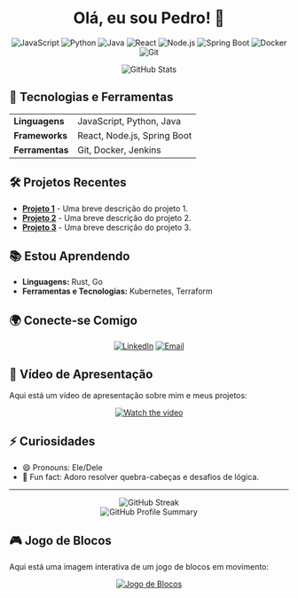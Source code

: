 <h1 align="center">Olá, eu sou Pedro! 👋</h1>

<p align="center">
  <img src="https://img.shields.io/badge/JavaScript-F7DF1E?style=for-the-badge&logo=javascript&logoColor=white" alt="JavaScript">
  <img src="https://img.shields.io/badge/Python-3776AB?style=for-the-badge&logo=python&logoColor=white" alt="Python">
  <img src="https://img.shields.io/badge/Java-007396?style=for-the-badge&logo=java&logoColor=white" alt="Java">
  <img src="https://img.shields.io/badge/React-61DAFB?style=for-the-badge&logo=react&logoColor=white" alt="React">
  <img src="https://img.shields.io/badge/Node.js-339933?style=for-the-badge&logo=node-dot-js&logoColor=white" alt="Node.js">
  <img src="https://img.shields.io/badge/Spring%20Boot-6DB33F?style=for-the-badge&logo=spring-boot&logoColor=white" alt="Spring Boot">
  <img src="https://img.shields.io/badge/Docker-2496ED?style=for-the-badge&logo=docker&logoColor=white" alt="Docker">
  <img src="https://img.shields.io/badge/Git-F05032?style=for-the-badge&logo=git&logoColor=white" alt="Git">
</p>

<div align="center">
  <img src="https://github-readme-stats.vercel.app/api?username=Pedro-Rcastro&show_icons=true&theme=radical" alt="GitHub Stats">
</div>

## 🚀 Tecnologias e Ferramentas

<table align="center">
  <tr>
    <td><strong>Linguagens</strong></td>
    <td>JavaScript, Python, Java</td>
  </tr>
  <tr>
    <td><strong>Frameworks</strong></td>
    <td>React, Node.js, Spring Boot</td>
  </tr>
  <tr>
    <td><strong>Ferramentas</strong></td>
    <td>Git, Docker, Jenkins</td>
  </tr>
</table>

## 🛠️ Projetos Recentes

- [**Projeto 1**](https://github.com/Pedro-Rcastro/projeto1) - Uma breve descrição do projeto 1.
- [**Projeto 2**](https://github.com/Pedro-Rcastro/projeto2) - Uma breve descrição do projeto 2.
- [**Projeto 3**](https://github.com/Pedro-Rcastro/projeto3) - Uma breve descrição do projeto 3.

## 📚 Estou Aprendendo

- **Linguagens:** Rust, Go
- **Ferramentas e Tecnologias:** Kubernetes, Terraform

## 🌍 Conecte-se Comigo

<p align="center">
  <a href="https://www.linkedin.com/in/seuusuario"><img src="https://img.shields.io/badge/LinkedIn-0077B5?style=for-the-badge&logo=linkedin&logoColor=white" alt="LinkedIn"></a>
  <a href="mailto:seuemail@example.com"><img src="https://img.shields.io/badge/Email-D14836?style=for-the-badge&logo=gmail&logoColor=white" alt="Email"></a>
</p>

## 🎥 Vídeo de Apresentação

Aqui está um vídeo de apresentação sobre mim e meus projetos:

<p align="center">
  <a href="https://www.youtube.com/watch?v=<VIDEO_ID>">
    <img src="https://img.youtube.com/vi/<VIDEO_ID>/0.jpg" alt="Watch the video">
  </a>
</p>

## ⚡ Curiosidades

- 😄 Pronouns: Ele/Dele
- 🌱 Fun fact: Adoro resolver quebra-cabeças e desafios de lógica.

---

<div align="center">
  <img src="https://github-readme-streak-stats.herokuapp.com/?user=Pedro-Rcastro&theme=radical" alt="GitHub Streak">
  <br>
  <img src="https://github-profile-summary-cards.vercel.app/api/cards/profile-details?username=Pedro-Rcastro&theme=radical" alt="GitHub Profile Summary">
</div>

## 🎮 Jogo de Blocos

Aqui está uma imagem interativa de um jogo de blocos em movimento:

<p align="center">
  <a href="https://tetris.com/play-tetris"><img src="https://user-images.githubusercontent.com/29199184/123932207-dc8fb600-d9a2-11eb-8a35-2a5d5f6f1e2a.png" alt="Jogo de Blocos"></a>
</p>